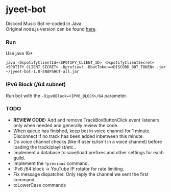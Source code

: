 # jyeet-bot

Discord Music Bot re-coded in Java.<br>
Original node.js version can be found [here](https://github.com/phxgg/yeet-bot).

### Run

Use java 16+

```
java -DspotifyClientId=<SPOTIFY_CLIENT_ID> -DspotifyClientSecret=<SPOTIFY_CLIENT_SECRET> -Dprefix=! -DbotToken=<DISCORD_BOT_TOKEN> -jar ~/jyeet-bot-1.0-SNAPSHOT-all.jar
```

### IPv6 Block (/64 subnet)

Run bot with the `-Dipv6Block=<IPV6_BLOCK>/64` parameter.

### TODO

* **REVIEW CODE:** Add and remove TrackBoxButtonClick event listeners only when needed and generally review the code.
* When queue has finished, keep bot in voice channel for 1 minute. Disconnect if no track has been added inbetween this minute.
* Do voice channel checks (like if user is/isn't in a voice channel) before loading the track/playlist/etc..
* Implement a database to save/load prefixes and other settings for each guild.
* Implement the `!previous` command.
* IPv6 /64 block -> YouTube IP rotator for rate limiting.
* Fix message dispatcher. Only reply the channel we sent the first command.
* toLowerCase commands
